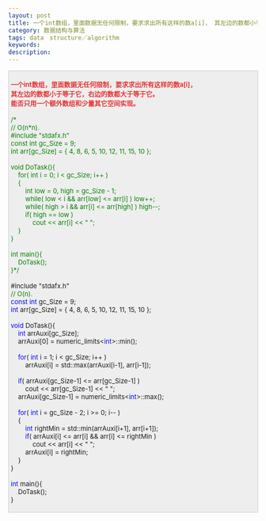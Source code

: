 ```yaml
---
layout: post
title: 一个int数组，里面数据无任何限制，要求求出所有这样的数a[i]， 其左边的数都小于等于它，右边的数都大于等于它。 能否只用一个额外数组和少量其它空间实现。 
category: 数据结构与算法
tags: data　structure／algorithm
keywords: 
description: 
---
```


<div
style="border-bottom:#cccccc 1px solid;border-left:#cccccc 1px solid;padding-bottom:4px;background-color:#eeeeee;padding-left:4px;width:98%;padding-right:5px;font-size:13px;word-break:break-all;border-top:#cccccc 1px solid;border-right:#cccccc 1px solid;padding-top:4px;">

<span style="color:#008000;">**<span
style="color:#e53333;">一个int数组，里面数据无任何限制，要求求出所有这样的数a[i]，</span>**\
 **<span
style="color:#e53333;">其左边的数都小于等于它，右边的数都大于等于它。</span>**\
 **<span
style="color:#e53333;">能否只用一个额外数组和少量其它空间实现。</span>**</span>\
\
 <span style="color:#008000;">/\*</span><span style="color:#008000;">\
 // O(n\*n).\
 \#include "stdafx.h"\
 const int gc\_Size = 9;\
 int arr[gc\_Size] = { 4, 8, 6, 5, 10, 12, 11, 15, 10 };\
\
 void DoTask(){\
     for( int i = 0; i \< gc\_Size; i++ )\
     {\
         int low = 0, high = gc\_Size - 1;\
         while( low \< i && arr[low] \<= arr[i] ) low++;\
         while( high \> i && arr[i] \<= arr[high] ) high--;\
         if( high == low )\
             cout \<\< arr[i] \<\< " ";\
     }\
 }\
\
 int main(){\
     DoTask();\
 }</span><span style="color:#008000;">\*/</span>\
\
 \#include "stdafx.h"\
 <span style="color:#008000;">//</span><span
style="color:#008000;"> O(n).</span><span style="color:#008000;">\
 </span><span style="color:#0000ff;">const</span> <span
style="color:#0000ff;">int</span> gc\_Size = 9;\
 <span
style="color:#0000ff;">int</span> arr[gc\_Size] = { 4, 8, 6, 5, 10, 12, 11, 15, 10 };\
\
 <span style="color:#0000ff;">void</span> DoTask(){\
     <span style="color:#0000ff;">int</span> arrAuxi[gc\_Size];\
     arrAuxi[0] = numeric\_limits\<<span
style="color:#0000ff;">int</span>\>::min();\
\
     <span style="color:#0000ff;">for</span>( <span
style="color:#0000ff;">int</span> i = 1; i \< gc\_Size; i++ )\
         arrAuxi[i] = std::max(arrAuxi[i-1], arr[i-1]);\
\
     <span
style="color:#0000ff;">if</span>( arrAuxi[gc\_Size-1] \<= arr[gc\_Size-1] )\
         cout \<\< arr[gc\_Size-1] \<\< " ";\
     arrAuxi[gc\_Size-1] = numeric\_limits\<<span
style="color:#0000ff;">int</span>\>::max();\
\
     <span style="color:#0000ff;">for</span>( <span
style="color:#0000ff;">int</span> i = gc\_Size - 2; i \>= 0; i-- )\
     {\
         <span
style="color:#0000ff;">int</span> rightMin = std::min(arrAuxi[i+1], arr[i+1]);\
         <span
style="color:#0000ff;">if</span>( arrAuxi[i] \<= arr[i] && arr[i] \<= rightMin )\
             cout \<\< arr[i] \<\< " ";\
         arrAuxi[i] = rightMin;\
     }\
 }\
\
 <span style="color:#0000ff;">int</span> main(){\
     DoTask();\
 }

</div>






